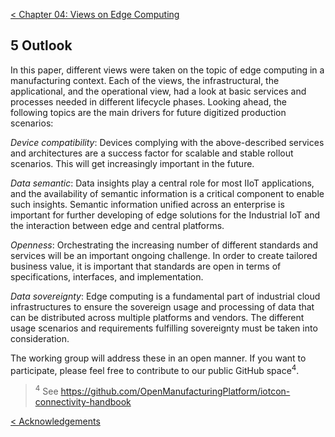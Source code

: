 [< Chapter 04: Views on Edge Computing](04_3_Operational_View.md)

## 5 Outlook
In this paper, different views were taken on the topic of edge computing in a manufacturing context. Each of the views, the infrastructural, the applicational, and the operational view, had a look at basic services and processes needed in different lifecycle phases. Looking ahead, the following topics are the main drivers for future digitized production scenarios:

_Device compatibility_: Devices complying with the above-described services and architectures are a success factor for scalable and stable rollout scenarios. This will get increasingly important in the future.

_Data semantic_: Data insights play a central role for most IIoT applications, and the availability of semantic information is a critical component to enable such insights. Semantic information unified across an enterprise is important for further developing of edge solutions for the Industrial IoT and the interaction between edge and central platforms.

_Openness_: Orchestrating the increasing number of different standards and services will be an important ongoing challenge. In order to create tailored business value, it is important that standards are open in terms of specifications, interfaces, and implementation.

_Data sovereignty_: Edge computing is a fundamental part of industrial cloud infrastructures to ensure the sovereign usage and processing of data that can be distributed across multiple platforms and vendors. The different usage scenarios and requirements fulfilling sovereignty must be taken into consideration.

The working group will address these in an open manner. If you want to participate, please feel free to contribute to our public GitHub space<sup>4</sup>.

> <sup>4</sup> See https://github.com/OpenManufacturingPlatform/iotcon-connectivity-handbook

[< Acknowledgements](00_Acknowledgements.md)